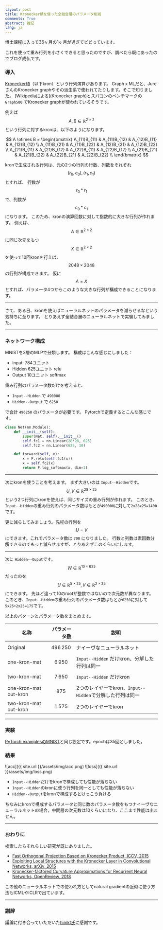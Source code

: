 ```yaml
---
layout: post
title: Kronecker積を使った全結合層のパラメータ削減
comments: True
abstract: 雑記
lang: ja
---
```


博士課程に入って36ヶ月の1ヶ月が過ぎてビビっています。

これを使って重み行列を小さくできると思ったのですが、調べたら既にあったのでブログ成仏です。

### 導入

[Kronecker積](https://ja.wikipedia.org/wiki/%E3%82%AF%E3%83%AD%E3%83%8D%E3%83%83%E3%82%AB%E3%83%BC%E7%A9%8D)（以下kron）という行列演算があります。
Graph x MLだと、JureさんのKronecker graphやその派生系で使われてたりします。そこで知りました。
[Wikipediaによる](Kronecker graph)とスパコンのベンチマークの `Graph500` でKronecker graphが使われているそうです。

例えば $$A, B \in \mathbb{R}^{2 \times 2}$$ という行列に対するkronは、以下のようになります。

$$
A \otimes B =
\begin{bmatrix}
  A_{11}B_{11}  & A_{11}B_{12} &  A_{12}B_{11}  & A_{12}B_{12} \\
  A_{11}B_{21}  & A_{11}B_{22} &  A_{12}B_{21}  & A_{12}B_{22} \\
  A_{21}B_{11}  & A_{21}B_{12} &  A_{22}B_{11}  & A_{22}B_{12} \\
  A_{21}B_{21}  & A_{21}B_{22} &  A_{22}B_{21}  & A_{22}B_{22} \\
\end{bmatrix}
$$

kronで生成される行列は、元の2つの行列の行数、列数をそれぞれ$$(r_0, c_0), (r_1, c_1)$$とすれば、
行数が$$r_0*r_1$$で、列数が $$c_0*c_1$$ になります。
このため、kronの演算回数に対して指数的に大きな行列が作れます。
例えば、 $$A \in \mathbb{R}^{2 \times 2}$$ に同じ次元をもつ $$X \in \mathbb{R}^{2 \times 2}$$ を使って10回kronを行えば、$$2048 \times 2048$$の行列が構成できます。
仮に$$A=X$$とすれば、パラメータ4つからこのような大きな行列が構成できることになります。

---

さて、ある日、kronを使えばニューラルネットのパラメータを減らせるなという気持ちに至ります。
とりあえず全結合層のニューラルネットで実験してみました。

---

### ネットワーク構成

MNISTを3層のMLPで分類します。
構成はこんな感じにしました：

- Input: 784ユニット
- Hidden 625ユニット relu
- Output 10ユニット softmax

重み行列のパラメータ数だけを考えると、

- `Input--Hidden` で `490000`
- `Hidden--Output` で `6250`

で合計 `496250` のパラメータが必要です。
Pytorchで定義するとこんな感じです。

``` python
class Net(nn.Module):
    def __init__(self):
        super(Net, self).__init__()
        self.fc1 = nn.Linear(28*28, 625)
        self.fc2 = nn.Linear(625, 10)

    def forward(self, x):
        x = F.relu(self.fc1(x))
        x = self.fc2(x)
        return F.log_softmax(x, dim=1)
```

---

次にkronを使うことを考えます。
まず大きいのは `Input--Hidden`です。
$$U, V \in \mathbb{R}^{28 \times25}$$ という2つ行列にkronを使えば、同じサイズの重み行列が作れます。
このとき、`Input--Hidden`の重み行列のパラメータ数はもとが`490000`に対して`2x28x25=1400`です。

更に減らしてみましょう。先程の行列を $$U=V$$ にできます。これでパラメータ数は `700` になりました。
行数と列数は素因数分解できるのでもっと減らせますが、とりあえずこのくらいにします。

---

次に `Hidden--Ouput`です。
$$W \in \mathbb{R}^{10 \times 625}$$だったのを $$U \in \mathbb{R}^{5 \times 25}, V \in\mathbb{R}^{2 \times 25} $$ にできます。
先ほど違って10のrootが整数ではないので次元数が異なります。
このとき、`Input--Hidden`の重み行列のパラメータ数はもとが`6250`に対して`5x25+2x25=175`です。

以上のパターンとパラメータ数をまとめます。

| 名称                  | パラメータ数 | 説明                                                     |
|-----------------------|-------------:|----------------------------------------------------------|
| Original              | $$496\,250$$ | ナイーヴなニューラルネット                               |
| one-kron-mat          |   $$6\,950$$ | `Input--Hidden` だけkron、分解した行列は同一             |
| two-kron-mat          |   $$7\,650$$ | `Input--Hidden` だけkron                                 |
| one-kron-mat out-kron |      $$875$$ | 2つのレイヤーでkron、`Input--Hidden`で分解した行列は同一 |
| two-kron-mat out-kron |   $$1\,575$$ | 2つのレイヤーでkron |

-----

### 実験

[PyTorch examplesのMNIST](https://github.com/pytorch/examples/blob/master/mnist/main.py)と同じ設定です。epochは35回としました。


### 結果

![acc]({{ site.url }}/assets/img/acc.png)
![loss]({{ site.url }}/assets/img/loss.png)

- `Input--Hidden`だけをkronで構成しても性能が落ちない
- `Input--Hidden`のkronに使う行列を同一としても性能が落ちない
- `Hidden--Output`をkronで構成するとけっこう負ける

ちなみにkronで構成するパラメータと同じ数のパラメータ数をもつナイーヴなニューラルネットの場合，中間層の次元数は10くらいになり、ここまで性能は出ません。

---

### おわりに

検索したらそれらしい研究が既にありました。

- [Fast Orthogonal Projection Based on Kronecker Product, ICCV, 2015](https://ieeexplore.ieee.org/document/7410692/)
- [Exploiting Local Structures with the Kronecker Layer in Convolutional Networks, arXiv, 2015](https://arxiv.org/abs/1512.09194)
- [Kronecker-factored Curvature Approximations for Recurrent Neural Networks, OpenReview, 2018](https://openreview.net/forum?id=HyMTkQZAb)

この他のニューラルネットでの使われ方としてnatural gradientの近似に使う方法もICMLやICLRで出ています。

---

### 謝辞

議論に付き合っていただいた[himkt氏](https://twitter.com/himkt)に感謝です。
